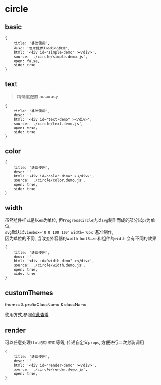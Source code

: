# circle

## basic

````code
{
    title: '基础使用',
    desc: '暂未提供loading样式',
    html: '<div id="simple-demo" ></div>',
    source: './circle/simple.demo.js',
    open: false,
    side: true
}
````

## text

> 精确度配置 accuracy


````code
{
    title: '基础使用',
    desc: '',
    html: '<div id="text-demo" ></div>',
    source: './circle/text.demo.js',
    open: true,
    side: true
}
````


## color

````code
{
    title: '基础使用',
    desc: '',
    html: '<div id="color-demo" ></div>',
    source: './circle/color.demo.js',
    open: true,
    side: true
}
````



## width
虽然组件样式是以`em`为单位, 但`ProgressCircle`内以`svg`制作而成的部分以`px`为单位,		
`svg`默认以`viewbox='0 0 100 100'` `width='6px'`基准制作,		
因为单位的不同, 当改变外容器的`width` `fontSize` 和组件的`width` 会有不同的效果

````code
{
    title: '基础使用',
    desc: '',
    html: '<div id="width-demo" ></div>',
    source: './circle/width.demo.js',
    open: true,
    side: true
}
````

## customThemes

themes & prefixClassName & className

使用方式,参照[点此查看](/doc/README.md#customThemes)


## render

可以任意处理`html结构` `样式` 等等, 传递自定义`props`, 方便进行二次封装调用  

````code
{
    title: '基础使用',
    desc: '',
    html: '<div id="render-demo" ></div>',
    source: './circle/render.demo.js',
    open: true,
}
````


